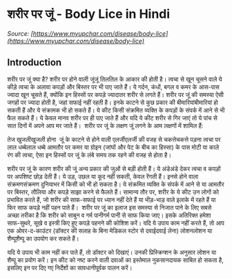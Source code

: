 # शरीर पर जूं - Body Lice in Hindi
_Source: [https://www.myupchar.com/disease/body-lice](https://www.myupchar.com/disease/body-lice)_

## Introduction
शरीर पर जूं क्या है?
शरीर पर होने वाली जूंजूं तिलतिल के आकार की होती है। त्वचा से खून चूसने वाले ये कीड़े त्वचा के अलावा कपड़ों और बिस्तर पर भी पाए जाते हैं। ये गर्दन, कंधों, बगल व कमर के आस-पास ज्यादा खून चूसते हैं, क्योंकि इन हिस्सों पर कपड़े ज्यादातर शरीर से लगते हैं। शरीर पर जूं की समस्या ऐसी जगहों पर ज्यादा होती है, जहां सफाई नहीं रहती है। इनके काटने से कुछ प्रकार की बीमारियांबीमारियां हो सकती हैं और ये संक्रामक भी हो सकते हैं। ये कीट किसी संक्रमित व्यक्ति के कपड़ों के संपर्क में आने से भी फैल सकते हैं। ये केवल मानव शरीर पर ही पाए जाते हैं और यदि ये कीट शरीर से गिर जाएं तो ये पांच से सात दिनों में अपने आप मर जाते हैं। 
शरीर पर जूं के लक्षण
जूं लगने के आम लक्षणों में शामिल हैं:

तेज खुजलीखुजली होना 
जूं के काटने से होने वाली एलर्जीएलर्जी की वजह से चकत्तेचकत्ते पड़ना
त्वचा पर लाल धब्बेलाल धब्बे
आमतौर पर कमर या ग्रोइन (जांघों और पेट के बीच का हिस्सा) के पास मोटी या काले रंग की त्वचा, ऐसा इन हिस्सों पर जूं के लंबे समय तक रहने की वजह से होता है।

शरीर पर जूं के कारण
शरीर की जूं अन्य प्रकार की जुओं से बड़ी होती हैं। ये अंडेअंडे देकर त्वचा व कपड़ों पर अपशिष्ट छोड़ देती हैं। ये उड़, उछल या कूद नहीं सकती, केवल रेंगती हैं। इनसे होने वाला संक्रमणसंक्रमण दुनियाभर में किसी को भी हो सकता है। ये संक्रमित व्यक्ति के संपर्क में आने से या आमतौर पर बिस्तर, तौलिया और कपड़े साझा करने से फैलते हैं। सामान्य तौर पर, शरीर के ये कीट उन लोगों को प्रभावित करते हैं, जो शरीर की साफ-सफाई पर ध्यान नहीं देते हैं या भीड़-भाड़ वाले इलाके में रहते हैं या फिर साफ कपड़े नहीं पहन पाते हैं। 
शरीर पर जूं का इलाज
इस समस्या से निजात पाने के लिए सबसे अच्छा तरीका है कि शरीर को साबुन व गर्म पानीगर्म पानी से साफ किया जाए। इसके अतिरिक्त हमेशा साफ-सुथरे, सूखे व इस्त्री किए हुए कपड़े पहनने की कोशिश करें। यदि ये उपाय काम नहीं करते हैं, तो आप एक ओवर-द-काउंटर (डॉक्टर की सलाह के बिना मेडिकल स्टोर से दवाईदवाई लेना) लोशनलोशन या शैम्पूशैम्पू का उपयोग कर सकते हैं। 
यदि ये उपाय भी काम नहीं कर पाते हैं, तो डॉक्टर को दिखाएं। उनकी प्रिस्क्रिप्शन के अनुसार लोशन या शैम्पू का प्रयोग करें। इन कीट को नष्ट करने वाली दवाओं का इस्तेमाल नुकसानदायक साबित हो सकता है, इसलिए इन पर दिए गए निर्देशों का सावधानीपूर्वक पालन करें।

